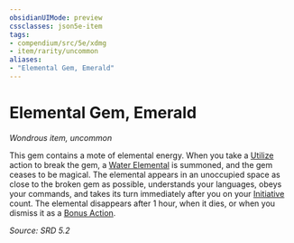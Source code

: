 ```yaml
---
obsidianUIMode: preview
cssclasses: json5e-item
tags:
- compendium/src/5e/xdmg
- item/rarity/uncommon
aliases: 
- "Elemental Gem, Emerald"
---
```

# Elemental Gem, Emerald
*Wondrous item, uncommon*  


This gem contains a mote of elemental energy. When you take a [Utilize](rules/actions.md#Utilize) action to break the gem, a [Water Elemental](compendium/bestiary/elemental/water-elemental-xmm.md) is summoned, and the gem ceases to be magical. The elemental appears in an unoccupied space as close to the broken gem as possible, understands your languages, obeys your commands, and takes its turn immediately after you on your [Initiative](rules/variant-rules/initiative-xphb.md) count. The elemental disappears after 1 hour, when it dies, or when you dismiss it as a [Bonus Action](rules/variant-rules/bonus-action-xphb.md).

*Source: SRD 5.2*